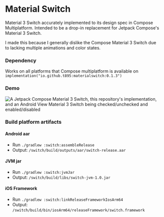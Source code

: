 # Material Switch

Material 3 Switch accurately implemented to its design spec in Compose Multiplatform.
Intended to be a drop-in replacement for Jetpack Compose's Material 3 Switch.

I made this because I generally dislike the Compose Material 3 Switch due to lacking
multiple animations and color states.

### Dependency

Works on all platforms that Compose multiplatform is available on
`implementation("io.github.t895:materialswitch:0.1.3")`

### Demo

![A Jetpack Compose Material 3 Switch, this repository's implementation, and an Android View Material 3 Switch being checked/unchecked and enabled/disabled](https://github.com/user-attachments/assets/4683ff6d-5f11-4fba-b71d-e611d89765a4)

### Build platform artifacts

#### Android aar

- Run `./gradlew :switch:assembleRelease`
- Output: `/switch/build/outputs/aar/switch-release.aar`

#### JVM jar

- Run `./gradlew :switch:jvmJar`
- Output: `/switch/build/libs/switch-jvm-1.0.jar`

#### iOS Framework

- Run `./gradlew :switch:linkReleaseFrameworkIosArm64`
- Output: `/switch/build/bin/iosArm64/releaseFramework/switch.framework`
